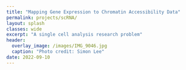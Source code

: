 ```yaml
---
title: "Mapping Gene Expression to Chromatin Accessibility Data"
permalink: projects/scRNA/
layout: splash 
classes: wide
excerpt: "A single cell analysis research problem"
header:
  overlay_image: /images/IMG_9046.jpg
  caption: "Photo credit: Simon Lee"
date: 2022-09-10
---
```

